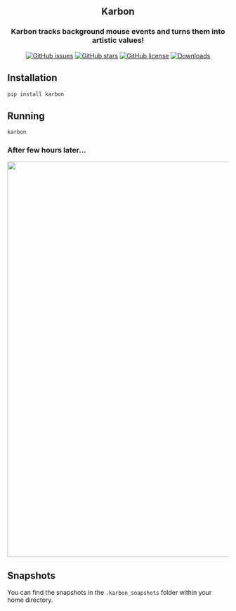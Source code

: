 <div align="center">
  <h2>Karbon</h2>
  <h3>Karbon tracks background mouse events and turns them into artistic values!</h3>
  <a href="https://github.com/furkanonder/karbon/issues"><img alt="GitHub issues" src="https://img.shields.io/github/issues/furkanonder/bor"></a>
  <a href="https://github.com/furkanonder/karbon/stargazers"><img alt="GitHub stars" src="https://img.shields.io/github/stars/furkanonder/bor"></a>
  <a href="https://github.com/furkanonder/karbon/blob/main/LICENSE"><img alt="GitHub license" src="https://img.shields.io/github/license/furkanonder/bor"></a>
  <a href="https://pepy.tech/project/karbon"><img alt="Downloads" src="https://pepy.tech/badge/karbon"></a>
</div>


## Installation

```sh
pip install karbon
```

## Running

```sh
karbon
```

### After few hours later...

<div align="center">
  <img src="https://raw.githubusercontent.com/furkanonder/karbon/master/assets/examples/example.jpg" width=900px />
</div>

## Snapshots

You can find the snapshots in the `.karbon_snapshots` folder within your home
directory.
